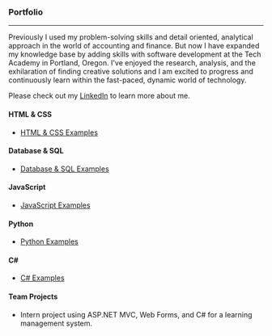 ### Portfolio
***

Previously I used my problem-solving skills and detail oriented, analytical approach in the world of accounting and finance.  But now I have expanded my knowledge base by adding skills with software development at the Tech Academy in Portland, Oregon.  I've enjoyed the research, analysis, and the exhilaration of finding creative solutions and I am excited to progress and continuously learn within the fast-paced, dynamic world of technology. 

Please check out my [LinkedIn](https://www.linkedin.com/in/gordon-mannen-b9184b118) to learn more about me.

#### HTML & CSS
* [HTML & CSS  Examples](./HTML-CSS)

#### Database & SQL
* [Database & SQL Examples](./Database-SQL)

#### JavaScript
* [JavaScript Examples](./JavaScript)

#### Python
* [Python Examples](./Python)

#### C#  
* [C# Examples](./C-Sharp)

#### Team Projects
* Intern project using ASP.NET MVC, Web Forms, and C# for a learning management system.





















































































































































































































































































































































































































































































































































































































































































































































































































 














































































































































































































